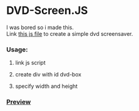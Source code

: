 # DVD-Screen.JS
<a>I was bored so i made this.</a><br>
Link [this js file](https://mrpotato-04.nl/public-js-modules/dvd-screen.js) to create a simple dvd screensaver.
### Usage:
<div>
<ol>
<li>link js script </li>
<li><p>create div with id dvd-box</p></li>    
</li>
  <li><p>specify width and height</p></li>
</ol>
</div>

### [Preview](https://mrpotato-04.github.io/DVD-Screen.JS/index.html)



